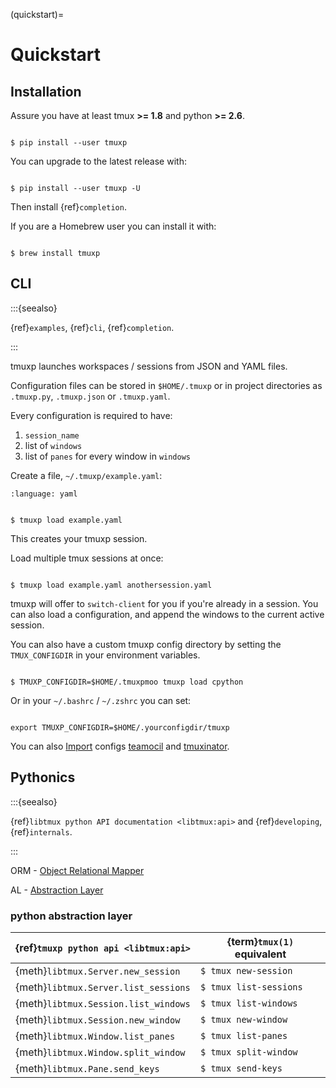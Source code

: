 (quickstart)=

# Quickstart

## Installation

Assure you have at least tmux **>= 1.8** and python **>= 2.6**.

```console

$ pip install --user tmuxp

```

You can upgrade to the latest release with:

```console

$ pip install --user tmuxp -U

```

Then install {ref}`completion`.

If you are a Homebrew user you can install it with:

```console

$ brew install tmuxp

```

## CLI

:::{seealso}

{ref}`examples`, {ref}`cli`, {ref}`completion`.

:::

tmuxp launches workspaces / sessions from JSON and YAML files.

Configuration files can be stored in `$HOME/.tmuxp` or in project
directories as `.tmuxp.py`, `.tmuxp.json` or `.tmuxp.yaml`.

Every configuration is required to have:

1. `session_name`
2. list of `windows`
3. list of `panes` for every window in `windows`

Create a file, `~/.tmuxp/example.yaml`:

```{literalinclude} ../examples/2-pane-vertical.yaml
:language: yaml

```

```console

$ tmuxp load example.yaml

```

This creates your tmuxp session.

Load multiple tmux sessions at once:

```console

$ tmuxp load example.yaml anothersession.yaml

```

tmuxp will offer to `switch-client` for you if you're already in a
session. You can also load a configuration, and append the windows to
the current active session.

You can also have a custom tmuxp config directory by setting the
`TMUX_CONFIGDIR` in your environment variables.

```console

$ TMUXP_CONFIGDIR=$HOME/.tmuxpmoo tmuxp load cpython

```

Or in your `~/.bashrc` / `~/.zshrc` you can set:

```console

export TMUXP_CONFIGDIR=$HOME/.yourconfigdir/tmuxp

```

You can also [Import][import] configs [teamocil][teamocil] and [tmuxinator][tmuxinator].

## Pythonics

:::{seealso}

{ref}`libtmux python API documentation <libtmux:api>` and {ref}`developing`,
{ref}`internals`.

:::

ORM - [Object Relational Mapper][object relational mapper]

AL - [Abstraction Layer][abstraction layer]

### python abstraction layer

| {ref}`tmuxp python api <libtmux:api>` | {term}`tmux(1)` equivalent |
| ------------------------------------- | -------------------------- |
| {meth}`libtmux.Server.new_session`    | `$ tmux new-session`       |
| {meth}`libtmux.Server.list_sessions`  | `$ tmux list-sessions`     |
| {meth}`libtmux.Session.list_windows`  | `$ tmux list-windows`      |
| {meth}`libtmux.Session.new_window`    | `$ tmux new-window`        |
| {meth}`libtmux.Window.list_panes`     | `$ tmux list-panes`        |
| {meth}`libtmux.Window.split_window`   | `$ tmux split-window`      |
| {meth}`libtmux.Pane.send_keys`        | `$ tmux send-keys`         |

[import]: http://tmuxp.git-pull.com/cli.html#import
[tmuxinator]: https://github.com/aziz/tmuxinator
[teamocil]: https://github.com/remiprev/teamocil
[abstraction layer]: http://en.wikipedia.org/wiki/Abstraction_layer
[object relational mapper]: http://en.wikipedia.org/wiki/Object-relational_mapping
